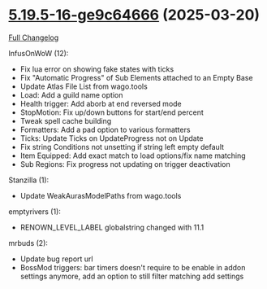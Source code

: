 # [5.19.5-16-ge9c64666](https://github.com/WeakAuras/WeakAuras2/tree/e9c646666787850364f44c932836730bb333d1c1) (2025-03-20)

[Full Changelog](https://github.com/WeakAuras/WeakAuras2/compare/5.19.5...e9c646666787850364f44c932836730bb333d1c1)

InfusOnWoW (12):

- Fix lua error on showing fake states with ticks
- Fix "Automatic Progress" of Sub Elements attached to an Empty Base
- Update Atlas File List from wago.tools
- Load: Add a guild name option
- Health trigger: Add aborb at end reversed mode
- StopMotion: Fix up/down buttons for start/end percent
- Tweak spell cache building
- Formatters: Add a pad option to various formatters
- Ticks: Update Ticks on UpdateProgress not on Update
- Fix string Conditions not unsetting if string left empty default
- Item Equipped: Add exact match to load options/fix name matching
- Sub Regions: Fix progress not updating on trigger deactivation

Stanzilla (1):

- Update WeakAurasModelPaths from wago.tools

emptyrivers (1):

- RENOWN_LEVEL_LABEL globalstring changed with 11.1

mrbuds (2):

- Update bug report url
- BossMod triggers: bar timers doesn't require to be enable in addon settings anymore, add an option to still filter matching add settings

